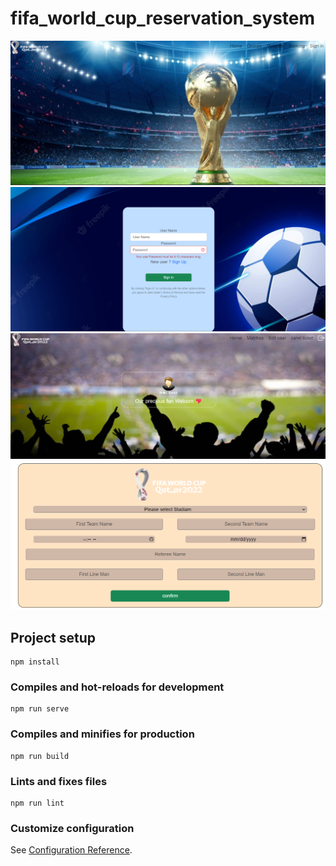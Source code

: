 # fifa_world_cup_reservation_system

![Page 1](images/1.png) 
![Page 2](images/2.png) 
![Page 3](images/3.png) 
![Page 4](images/4.png) 


## Project setup
```
npm install
```

### Compiles and hot-reloads for development
```
npm run serve
```

### Compiles and minifies for production
```
npm run build
```

### Lints and fixes files
```
npm run lint
```

### Customize configuration
See [Configuration Reference](https://cli.vuejs.org/config/).
